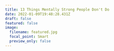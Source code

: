 ```yaml
---
title: 13 Things Mentally Strong People Don't Do
date: 2022-01-09T19:48:28.431Z
draft: false
featured: false
image:
  filename: featured.jpg
  focal_point: Smart
  preview_only: false
---
```

